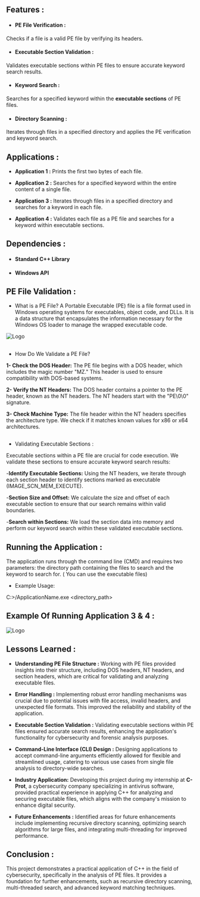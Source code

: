 
## Features :

- #### __PE File Verification :__ 
Checks if a file is a valid PE file by verifying its headers.

- #### __Executable Section Validation :__ 
Validates executable sections within PE files to ensure accurate keyword search results.
 
- #### __Keyword Search :__

Searches for a specified keyword within the __executable sections__ of PE files.

- #### __Directory Scanning :__
Iterates through files in a specified directory and applies the PE verification and keyword search.

## Applications :
- __Application 1 :__ Prints the first two bytes of each file.

- __Application 2 :__ Searches for a specified keyword within the entire content of a single file.

- __Application 3 :__ Iterates through files in a specified directory and searches for a keyword in each file.

- __Application 4 :__ Validates each file as a PE file and searches for a keyword within executable sections.

## Dependencies :

- #### Standard C++ Library

- #### Windows API

## PE File Validation : 
- What is a PE File?
A Portable Executable (PE) file is a file format used in Windows operating systems for executables, object code, and DLLs. It is a data structure that encapsulates the information necessary for the Windows OS loader to manage the wrapped executable code.

![Logo](https://images2.imgbox.com/ee/5d/jWz6DhCf_o.png)

##

- How Do We Validate a PE File?

__1- Check the DOS Header:__ The PE file begins with a DOS header, which includes the magic number "MZ." This header is used to ensure compatibility with DOS-based systems.

__2- Verify the NT Headers:__ The DOS header contains a pointer to the PE header, known as the NT headers. The NT headers start with the "PE\0\0" signature.

__3- Check Machine Type:__ The file header within the NT headers specifies the architecture type. We check if it matches known values for x86 or x64 architectures.

##

- Validating Executable Sections :

Executable sections within a PE file are crucial for code execution. We validate these sections to ensure accurate keyword search results:

-__Identify Executable Sections:__ Using the NT headers, we iterate through each section header to identify sections marked as executable (IMAGE_SCN_MEM_EXECUTE).

-__Section Size and Offset:__ We calculate the size and offset of each executable section to ensure that our search remains within valid boundaries.

-__Search within Sections:__ We load the section data into memory and perform our keyword search within these validated executable sections.

## Running the Application : 

The application runs through the command line (CMD) and requires two parameters: the directory path containing the files to search and the keyword to search for. ( You can use the executable files)

- Example Usage:

C:>/ApplicationName.exe <directory_path> <keyword>

## Example Of Running Application 3 & 4 : 
![Logo](https://images2.imgbox.com/89/7f/qPbKCh8D_o.png)


## Lessons Learned :

- __Understanding PE File Structure :__ Working with PE files provided insights into their structure, including DOS headers, NT headers, and section headers, which are critical for validating and analyzing executable files.

- __Error Handling :__ Implementing robust error handling mechanisms was crucial due to potential issues with file access, invalid headers, and unexpected file formats. This improved the reliability and stability of the application.

- __Executable Section Validation :__ Validating executable sections within PE files ensured accurate search results, enhancing the application's functionality for cybersecurity and forensic analysis purposes.

- __Command-Line Interface (CLI) Design :__ Designing applications to accept command-line arguments efficiently allowed for flexible and streamlined usage, catering to various use cases from single file analysis to directory-wide searches.

- __Industry Application:__ Developing this project during my internship at __C-Prot__, a cybersecurity company specializing in antivirus software, provided practical experience in applying C++ for analyzing and securing executable files, which aligns with the company's mission to enhance digital security.

- __Future Enhancements :__ Identified areas for future enhancements include implementing recursive directory scanning, optimizing search algorithms for large files, and integrating multi-threading for improved performance.

## Conclusion :
This project demonstrates a practical application of C++ in the field of cybersecurity, specifically in the analysis of PE files. It provides a foundation for further enhancements, such as recursive directory scanning, multi-threaded search, and advanced keyword matching techniques.
